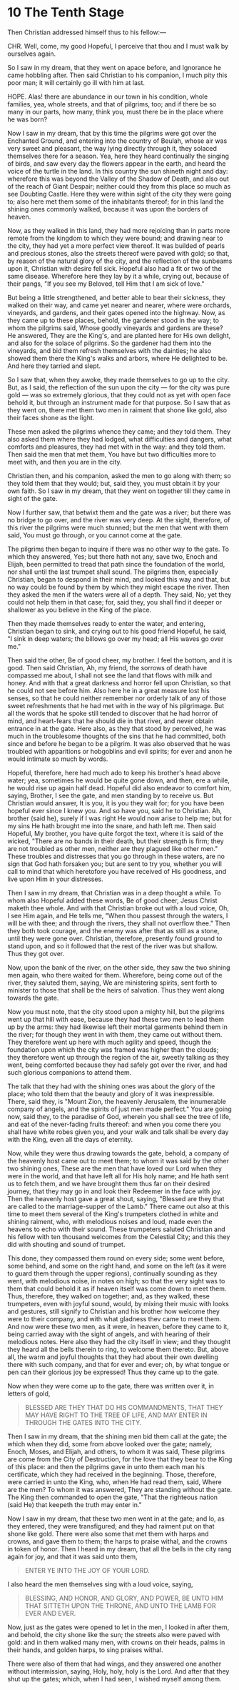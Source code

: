 # 10 The Tenth Stage

Then Christian addressed himself thus to his fellow:—

CHR. Well, come, my good Hopeful, I perceive that thou and I must walk by ourselves again.

So I saw in my dream, that they went on apace before, and Ignorance he came hobbling after. Then said Christian to his companion, I much pity this poor man; it will certainly go ill with him at last.

HOPE. Alas! there are abundance in our town in his condition, whole families, yea, whole streets, and that of pilgrims, too; and if there be so many in our parts, how many, think you, must there be in the place where he was born?

Now I saw in my dream, that by this time the pilgrims were got over the Enchanted Ground, and entering into the country of Beulah, whose air was very sweet and pleasant, the way lying directly through it, they solaced themselves there for a season. Yea, here they heard continually the singing of birds, and saw every day the flowers appear in the earth, and heard the voice of the turtle in the land. In this country the sun shineth night and day: wherefore this was beyond the Valley of the Shadow of Death, and also out of the reach of Giant Despair; neither could they 
from this place so much as see Doubting Castle. Here they were within sight of the city they were going to; also here met them some of the inhabitants thereof; for in this land the shining ones commonly walked, because it was upon the borders of heaven.

Now, as they walked in this land, they had more rejoicing than in parts more remote from the kingdom to which they were bound; and drawing near to the city, they had yet a more perfect view thereof. It was builded of pearls and precious stones, also the streets thereof were paved with gold; so that, by reason of the natural glory of the city, and the reflection of the sunbeams upon it, Christian with desire fell sick. Hopeful also had a fit or two of the same disease. Wherefore here they lay by it a while, crying out, because of their pangs, "If you see my Beloved, tell Him 
that I am sick of love."

But being a little strengthened, and better able to bear their sickness, they walked on their way, and came yet nearer and nearer, where were orchards, vineyards, and gardens, and their gates opened into the highway. Now, as they came up to these places, behold, the gardener stood in the way; to whom the pilgrims said, Whose goodly vineyards and gardens are these? He answered, They are the King's, and are planted here for His own delight, and also for the solace of pilgrims. So the gardener had them into the vineyards, and bid them refresh themselves with the dainties; he also showed them there the King's walks and arbors, where He delighted to be. And here they tarried and slept.

So I saw that, when they awoke, they made themselves to go up to the city. But, as I said, the reflection of the sun upon the city — for the city was pure gold — was so extremely glorious, that they could not as yet with open face behold it, but through an instrument made for that purpose. So I saw that as they went on, there met them two men in raiment that shone like gold, also their faces shone as the light.

These men asked the pilgrims whence they came; and they told them. They also asked them where they had lodged, what difficulties and dangers, what comforts and pleasures, they had met with in the way: and they told them. Then said the men that met them, You have but two difficulties more to meet with, and then you are in the city.

Christian then, and his companion, asked the men to go along with them; so they told them that they would; but, said they, you must obtain it by your own faith. So I saw in my dream, that they went on together till they came in sight of the gate.

Now I further saw, that betwixt them and the gate was a river; but there was no bridge to go over, and the river was very deep. At the sight, therefore, of this river the pilgrims were much stunned; but the men that went with them said, You must go through, or you cannot come at the gate.

The pilgrims then began to inquire if there was no other way to the gate. To which they answered, Yes; but there hath not any, save two, Enoch and Elijah, been permitted to tread that path since the foundation of the world, nor shall until the last trumpet shall sound. The pilgrims then, especially Christian, began to despond in their mind, and looked this way and that, but no way could be found by them by which they might escape the river. Then they asked the men if the waters were all of a depth. They said, No; yet they could not help them in that case; for, said they, you shall find it deeper or shallower as you believe in the King of the place.

Then they made themselves ready to enter the water, and entering, Christian began to sink, and crying out to his good friend Hopeful, he said, "I sink in deep waters; the billows go over my head; all His waves go over me."

Then said the other, Be of good cheer, my brother. I feel the bottom, and it is good. Then said Christian, Ah, my friend, the sorrows of death have compassed me about, I shall not see the land that flows with milk and honey. And with that a great darkness and horror fell upon Christian, so that he could not see before him. Also here he in a great measure lost his senses, so that he could neither remember nor orderly talk of any of those sweet refreshments that he had met with in the way of his pilgrimage. But all the words that he spoke still tended to discover that he had horror of mind, and heart-fears that he should die in that river, and never obtain entrance in at the gate. Here also, as they that stood by perceived, he was much in the troublesome thoughts of the sins that he had committed, both since and before he began to be a pilgrim. It was also observed that he was troubled with apparitions or hobgoblins and evil spirits; for ever and anon he would intimate so much by words.

Hopeful, therefore, here had much ado to keep his brother's head above water; yea, sometimes he would be quite gone down, and then, ere a while, he would rise up again half dead. Hopeful did also endeavor to comfort him, saying, Brother, I see the gate, and men standing by to receive us. But Christian would answer, It is you, it is you they wait for; for you have been hopeful ever since I knew you. And so have you, said he to Christian. Ah, brother (said he), surely if I was right He would now arise to help me; but for my sins He hath brought me into the snare, and hath left me. Then said Hopeful, My brother, you have quite forgot the text, where it is said of the wicked, "There are no bands in their death, but their strength is firm; they 
are not troubled as other men, neither are they plagued like other men." These troubles and distresses that you go through in these waters, are no sign that God hath forsaken you; but are sent to try you, whether you will call to mind that which heretofore you have received of His goodness, and live upon Him in your distresses.

Then I saw in my dream, that Christian was in a deep thought a while. To whom also Hopeful added these words, Be of good cheer, Jesus Christ maketh thee whole. And with that Christian broke out with a loud voice, Oh, I see Him again, and He tells me, "When thou passest through the waters, I will be with thee; and through the rivers, they shall not overflow thee." Then they both took courage, and the enemy was after that as still as a stone, until they were gone over. Christian, therefore, presently found ground to stand upon, and so it followed that the rest of the river was but shallow. Thus they got over.

Now, upon the bank of the river, on the other side, they saw the two shining men again, who there waited for them. Wherefore, being come out of the river, they saluted them, saying, We are ministering spirits, sent forth to minister to those that shall be the heirs of salvation. Thus they went along towards the gate.

Now you must note, that the city stood upon a mighty hill, but the pilgrims went up that hill with ease, because they had these two men to lead them up by the arms: they had likewise left their mortal garments behind them in the river; for though they went in with them, they came out without them. They therefore went up here with much agility and speed, though the foundation upon which the city was framed was higher than the clouds; they therefore went up through the region of the air, sweetly talking as they went, being comforted because they had safely got over the river, and had such glorious companions to attend them.

The talk that they had with the shining ones was about the glory of the place; who told them that the beauty and glory of it was inexpressible. There, said they, is "Mount Zion, the heavenly Jerusalem, the innumerable company of angels, and the spirits of just men made perfect." You are going now, said they, to the paradise of God, wherein you shall see the tree of life, and eat of the never-fading fruits thereof: and when you come there you shall have white robes given you, and your walk and talk shall be every day with the King, even all the days of eternity.

Now, while they were thus drawing towards the gate, behold, a company of the heavenly host came out to meet them; to whom it was said by the other two shining ones, These are the men that have loved our Lord when they were in the world, and that have left all for His holy name; and He hath sent us to fetch them, and we have brought them thus far on their desired journey, that they may go in and look their Redeemer in the face with joy. Then the heavenly host gave a great shout, saying, "Blessed are they that are called to the marriage-supper of the Lamb." There came out also at this time to meet them several of the King's trumpeters clothed in white and shining raiment, who, with melodious noises and loud, made even the heavens to echo with their sound. These trumpeters saluted Christian and his fellow with ten thousand welcomes from the Celestial City; and this they did with shouting and sound of trumpet.

This done, they compassed them round on every side; some went before, some behind, and some on the right hand, and some on the left (as it were to guard them through the upper regions), continually sounding as they went, with melodious noise, in notes on high; so that the very sight was to them that could behold it as if heaven itself was come down to meet them. Thus, therefore, they walked on together; and, as they walked, these trumpeters, even with joyful sound, would, by mixing their music with looks and gestures, still signify to Christian and his brother how welcome they were to their company, and with what gladness thev came to meet them. And now were these two men, as it were, in heaven, before they came to it, being carried away with the sight of angels, and with hearing of their melodious notes. Here also they had the city itself in view; and they thought they heard all the bells therein to ring, to welcome them thereto. But, above all, the warm and joyful thoughts that they had about their own dwelling there with such company, and that for ever and ever; oh, by what tongue or pen can their glorious joy be expressed! Thus they came 
up to the gate.

Now when they were come up to the gate, there was written over it, in letters of gold,

> BLESSED ARE THEY THAT DO HIS COMMANDMENTS, THAT THEY MAY HAVE RIGHT TO THE TREE OF LIFE, AND MAY ENTER IN THROUGH THE GATES INTO THE CITY.

Then I saw in my dream, that the shining men bid them call at the gate; the which when they did, some from above looked over the gate; namely, Enoch, Moses, and Elijah, and others, to whom it was said, These pilgrims are come from the City of Destruction, for the love that they bear to the King of this place: and then the pilgrims gave in unto them each man his certificate, which they had received in the beginning. Those, therefore, were carried in unto the King, who, when He had read them, said, Where are the men? To whom it was answered, They are standing without the gate. The King then commanded to open the gate, "That the righteous nation (said He) that keepeth the truth may enter in."

Now I saw in my dream, that these two men went in at the gate; and lo, as they entered, they were transfigured; and they had raiment put on that shone like gold. There were also some that met them with harps and crowns, and gave them to them; the harps to praise withal, and the crowns in token of honor. Then I heard in my dream, that all the bells in the city rang again for joy, and that it was said unto them,

> ENTER YE INTO THE JOY OF YOUR LORD.

I also heard the men themselves sing with a loud voice, saying,

> BLESSING, AND HONOR, AND GLORY, AND POWER, BE UNTO HIM THAT SITTETH UPON THE THRONE, AND UNTO THE LAMB FOR EVER AND EVER.

Now, just as the gates were opened to let in the men, I looked in after them, and behold, the city shone like the sun; the streets also were paved with gold: and in them walked many men, with crowns on their heads, palms in their hands, and golden harps, to sing praises withal.

There were also of them that had wings, and they answered one another without intermission, saying, Holy, holy, holy is the Lord. And after that they shut up the gates; which, when I had seen, I wished myself among them.